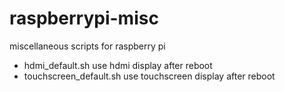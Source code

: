 # raspberrypi-misc
miscellaneous scripts for raspberry pi


* hdmi_default.sh use hdmi display after reboot
* touchscreen_default.sh use touchscreen display after reboot
